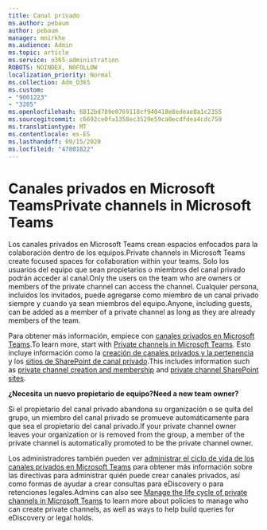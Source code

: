 ```yaml
---
title: Canal privado
ms.author: pebaum
author: pebaum
manager: mnirkhe
ms.audience: Admin
ms.topic: article
ms.service: o365-administration
ROBOTS: NOINDEX, NOFOLLOW
localization_priority: Normal
ms.collection: Adm_O365
ms.custom:
- "9001223"
- "3205"
ms.openlocfilehash: 6812bd789e0769118cf940418e8edeae8a1c2355
ms.sourcegitcommit: c6692ce0fa1358ec3529e59ca0ecdfdea4cdc759
ms.translationtype: MT
ms.contentlocale: es-ES
ms.lasthandoff: 09/15/2020
ms.locfileid: "47801822"
---
```

# <a name="private-channels-in-microsoft-teams"></a><span data-ttu-id="6d7b2-102">Canales privados en Microsoft Teams</span><span class="sxs-lookup"><span data-stu-id="6d7b2-102">Private channels in Microsoft Teams</span></span>

<span data-ttu-id="6d7b2-103">Los canales privados en Microsoft Teams crean espacios enfocados para la colaboración dentro de los equipos.</span><span class="sxs-lookup"><span data-stu-id="6d7b2-103">Private channels in Microsoft Teams create focused spaces for collaboration within your teams.</span></span> <span data-ttu-id="6d7b2-104">Solo los usuarios del equipo que sean propietarios o miembros del canal privado podrán acceder al canal.</span><span class="sxs-lookup"><span data-stu-id="6d7b2-104">Only the users on the team who are owners or members of the private channel can access the channel.</span></span> <span data-ttu-id="6d7b2-105">Cualquier persona, incluidos los invitados, puede agregarse como miembro de un canal privado siempre y cuando ya sean miembros del equipo.</span><span class="sxs-lookup"><span data-stu-id="6d7b2-105">Anyone, including guests, can be added as a member of a private channel as long as they are already members of the team.</span></span>

<span data-ttu-id="6d7b2-106">Para obtener más información, empiece con [canales privados en Microsoft Teams](https://docs.microsoft.com/MicrosoftTeams/private-channels).</span><span class="sxs-lookup"><span data-stu-id="6d7b2-106">To learn more, start with [Private channels in Microsoft Teams](https://docs.microsoft.com/MicrosoftTeams/private-channels).</span></span> <span data-ttu-id="6d7b2-107">Esto incluye información como la [creación de canales privados y la pertenencia](https://docs.microsoft.com/MicrosoftTeams/private-channels#private-channel-creation-and-membership) y los [sitios de SharePoint de canal privado](https://docs.microsoft.com/MicrosoftTeams/private-channels#private-channel-sharepoint-sites).</span><span class="sxs-lookup"><span data-stu-id="6d7b2-107">This includes information such as [private channel creation and membership](https://docs.microsoft.com/MicrosoftTeams/private-channels#private-channel-creation-and-membership) and [private channel SharePoint sites](https://docs.microsoft.com/MicrosoftTeams/private-channels#private-channel-sharepoint-sites).</span></span>

<span data-ttu-id="6d7b2-108">**¿Necesita un nuevo propietario de equipo?**</span><span class="sxs-lookup"><span data-stu-id="6d7b2-108">**Need a new team owner?**</span></span>

<span data-ttu-id="6d7b2-109">Si el propietario del canal privado abandona su organización o se quita del grupo, un miembro del canal privado se promueve automáticamente para que sea el propietario del canal privado.</span><span class="sxs-lookup"><span data-stu-id="6d7b2-109">If your private channel owner leaves your organization or is removed from the group, a member of the private channel is automatically promoted to be the private channel owner.</span></span>

<span data-ttu-id="6d7b2-110">Los administradores también pueden ver [administrar el ciclo de vida de los canales privados en Microsoft Teams](https://docs.microsoft.com/MicrosoftTeams/private-channels-life-cycle-management) para obtener más información sobre las directivas para administrar quién puede crear canales privados, así como formas de ayudar a crear consultas para eDiscovery o para retenciones legales.</span><span class="sxs-lookup"><span data-stu-id="6d7b2-110">Admins can also see [Manage the life cycle of private channels in Microsoft Teams](https://docs.microsoft.com/MicrosoftTeams/private-channels-life-cycle-management) to learn more about policies to manage who can create private channels, as well as ways to help build queries for eDiscovery or legal holds.</span></span>
